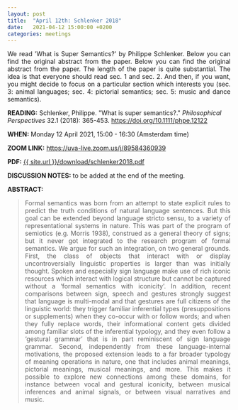 ```yaml
---
layout: post
title:  "April 12th: Schlenker 2018" 
date:   2021-04-12 15:00:00 +0200
categories: meetings
---
```


<p style="text-align: justify;">
We read 'What is Super Semantics?'  by Philippe Schlenker. Below you can find the original abstract from the paper. Below you can find the original abstract from the paper. 
The length of the paper is quite substantial. 
The idea is that everyone should read sec. 1 and sec. 2. 
And then, if you want, you might decide to focus on a particular section which interests you 
(sec. 3: animal languages; sec. 4: pictorial semantics; sec. 5: music and dance semantics).   
</p>

<b> READING:</b> Schlenker, Philippe. "What is super semantics?." *Philosophical Perspectives* 32.1 (2018): 365-453.
<a href="https://doi.org/10.1111/phpe.12122"  target="_blank" rel="noopener noreferrer"> https://doi.org/10.1111/phpe.12122 </a>

<b> WHEN:</b>  Monday 12 April 2021, 15:00 - 16:30 (Amsterdam time)

<b> ZOOM LINK:</b> <a href="https://uva-live.zoom.us/j/89584360939"  target="_blank" rel="noopener noreferrer">https://uva-live.zoom.us/j/89584360939</a>

<b> PDF:</b>  <a href="{{ site.url }}/download/schlenker2018.pdf"  target="_blank" rel="noopener noreferrer">{{ site.url }}/download/schlenker2018.pdf</a>

<b> DISCUSSION NOTES:</b> to be added at the end of the meeting. 

<b> ABSTRACT: </b>

<blockquote>
<p style="text-align: justify;">
Formal semantics was born from an attempt to state explicit rules to predict
the truth conditions of natural language sentences. But this goal can be extended
beyond language stricto sensu, to a variety of representational systems in nature.
This was part of the program of semiotics (e.g. Morris 1938), construed as a general theory of signs; but it never got integrated to the research program of formal
semantics. We argue for such an integration, on two general grounds. First, the
class of objects that interact with or display uncontroversially linguistic properties is larger than was initially thought. Spoken and especially sign language
make use of rich iconic resources which interact with logical structure but cannot be captured without a ‘formal semantics with iconicity’. In addition, recent
comparisons between sign, speech and gestures strongly suggest that language is
multi-modal and that gestures are full citizens of the linguistic world: they trigger
familiar inferential types (presuppositions or supplements) when they co-occur
with or follow words; and when they fully replace words, their informational content gets divided among familiar slots of the inferential typology, and they even
follow a ‘gestural grammar’ that is in part reminiscent of sign language grammar.
Second, independently from these language-internal motivations, the proposed
extension leads to a far broader typology of meaning operations in nature, one
that includes animal meanings, pictorial meanings, musical meanings, and more. This makes it possible to explore new connections among these domains, for
instance between vocal and gestural iconicity, between musical inferences and
animal signals, or between visual narratives and music.
</p>


</blockquote>
